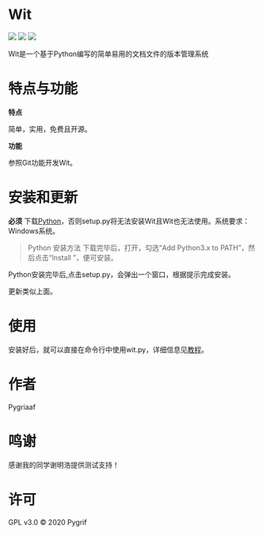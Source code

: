 # Wit

<a href="./setup/setup.py" download="setup.py">![](https://img.shields.io/badge/Download-setup.py-blue)</a> ![](https://img.shields.io/badge/License-GPL%20v3.0-red) ![](https://img.shields.io/badge/Author-Pygriaaf-yellow)

Wit是一个基于Python编写的简单易用的文档文件的版本管理系统

# 特点与功能

**特点**

简单，实用，免费且开源。

**功能**

参照Git功能开发Wit。

# 安装和更新

**必须** 下载[Python](https://www.python.org/downloads/)，否则setup.py将无法安装Wit且Wit也无法使用。系统要求：Windows系统。

> Python 安装方法
>下载完毕后，打开，勾选“Add Python3.x to PATH”，然后点击“Install ”，便可安装。

Python安装完毕后,点击setup.py，会弹出一个窗口，根据提示完成安装。

更新类似上面。

# 使用

安装好后，就可以直接在命令行中使用wit.py，详细信息见[教程]()。

# 作者

Pygriaaf

# 鸣谢

感谢我的同学谢明浩提供测试支持！

# 许可

GPL v3.0 &copy; 2020 Pygrif
